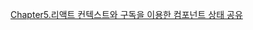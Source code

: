 [Chapter5.리액트 컨텍스트와 구독을 이용한 컴포넌트 상태 공유](https://creative-brace-94b.notion.site/5-120379a44b4d8078bb35de078377abb6?pvs=74)